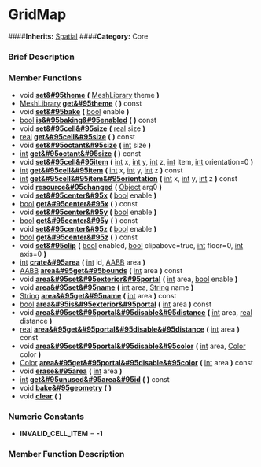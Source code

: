 #  GridMap  
####**Inherits:** [Spatial](class_spatial)
####**Category:** Core

###  Brief Description  


###  Member Functions 
  * void  **[set&#95theme](#set_theme)**  **(** [MeshLibrary](class_meshlibrary) theme  **)**
  * [MeshLibrary](class_meshlibrary)  **[get&#95theme](#get_theme)**  **(** **)** const
  * void  **[set&#95bake](#set_bake)**  **(** [bool](class_bool) enable  **)**
  * [bool](class_bool)  **[is&#95baking&#95enabled](#is_baking_enabled)**  **(** **)** const
  * void  **[set&#95cell&#95size](#set_cell_size)**  **(** [real](class_real) size  **)**
  * [real](class_real)  **[get&#95cell&#95size](#get_cell_size)**  **(** **)** const
  * void  **[set&#95octant&#95size](#set_octant_size)**  **(** [int](class_int) size  **)**
  * [int](class_int)  **[get&#95octant&#95size](#get_octant_size)**  **(** **)** const
  * void  **[set&#95cell&#95item](#set_cell_item)**  **(** [int](class_int) x, [int](class_int) y, [int](class_int) z, [int](class_int) item, [int](class_int) orientation=0  **)**
  * [int](class_int)  **[get&#95cell&#95item](#get_cell_item)**  **(** [int](class_int) x, [int](class_int) y, [int](class_int) z  **)** const
  * [int](class_int)  **[get&#95cell&#95item&#95orientation](#get_cell_item_orientation)**  **(** [int](class_int) x, [int](class_int) y, [int](class_int) z  **)** const
  * void  **[resource&#95changed](#resource_changed)**  **(** [Object](class_object) arg0  **)**
  * void  **[set&#95center&#95x](#set_center_x)**  **(** [bool](class_bool) enable  **)**
  * [bool](class_bool)  **[get&#95center&#95x](#get_center_x)**  **(** **)** const
  * void  **[set&#95center&#95y](#set_center_y)**  **(** [bool](class_bool) enable  **)**
  * [bool](class_bool)  **[get&#95center&#95y](#get_center_y)**  **(** **)** const
  * void  **[set&#95center&#95z](#set_center_z)**  **(** [bool](class_bool) enable  **)**
  * [bool](class_bool)  **[get&#95center&#95z](#get_center_z)**  **(** **)** const
  * void  **[set&#95clip](#set_clip)**  **(** [bool](class_bool) enabled, [bool](class_bool) clipabove=true, [int](class_int) floor=0, [int](class_int) axis=0  **)**
  * [int](class_int)  **[crate&#95area](#crate_area)**  **(** [int](class_int) id, [AABB](class_aabb) area  **)**
  * [AABB](class_aabb)  **[area&#95get&#95bounds](#area_get_bounds)**  **(** [int](class_int) area  **)** const
  * void  **[area&#95set&#95exterior&#95portal](#area_set_exterior_portal)**  **(** [int](class_int) area, [bool](class_bool) enable  **)**
  * void  **[area&#95set&#95name](#area_set_name)**  **(** [int](class_int) area, [String](class_string) name  **)**
  * [String](class_string)  **[area&#95get&#95name](#area_get_name)**  **(** [int](class_int) area  **)** const
  * [bool](class_bool)  **[area&#95is&#95exterior&#95portal](#area_is_exterior_portal)**  **(** [int](class_int) area  **)** const
  * void  **[area&#95set&#95portal&#95disable&#95distance](#area_set_portal_disable_distance)**  **(** [int](class_int) area, [real](class_real) distance  **)**
  * [real](class_real)  **[area&#95get&#95portal&#95disable&#95distance](#area_get_portal_disable_distance)**  **(** [int](class_int) area  **)** const
  * void  **[area&#95set&#95portal&#95disable&#95color](#area_set_portal_disable_color)**  **(** [int](class_int) area, [Color](class_color) color  **)**
  * [Color](class_color)  **[area&#95get&#95portal&#95disable&#95color](#area_get_portal_disable_color)**  **(** [int](class_int) area  **)** const
  * void  **[erase&#95area](#erase_area)**  **(** [int](class_int) area  **)**
  * [int](class_int)  **[get&#95unused&#95area&#95id](#get_unused_area_id)**  **(** **)** const
  * void  **[bake&#95geometry](#bake_geometry)**  **(** **)**
  * void  **[clear](#clear)**  **(** **)**

###  Numeric Constants  
  * **INVALID_CELL_ITEM** = **-1**

###  Member Function Description  
